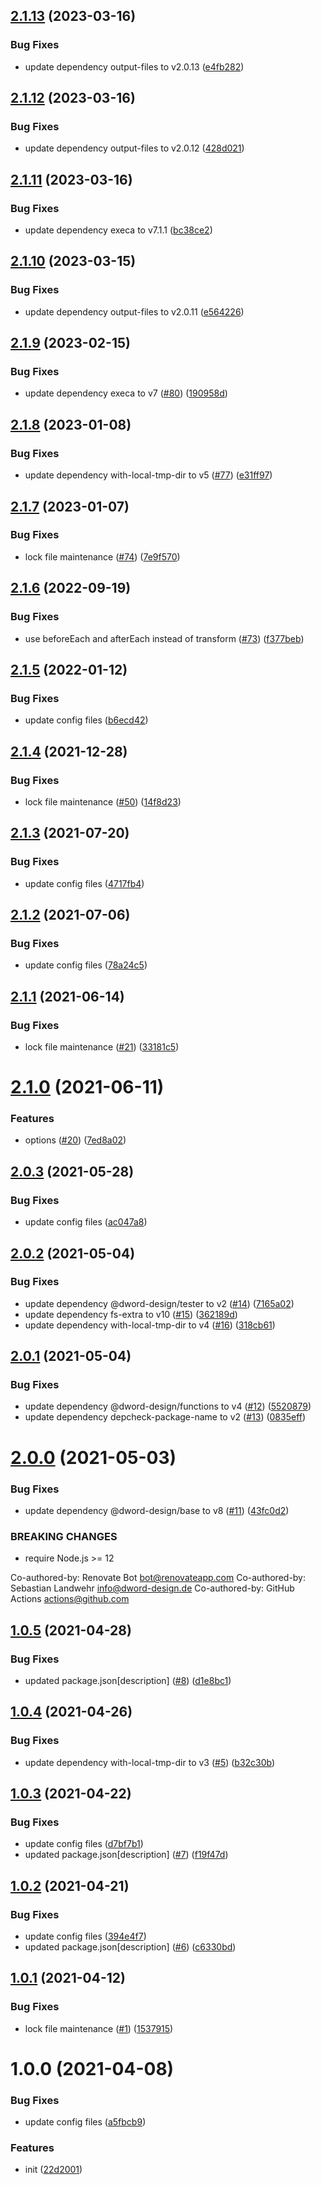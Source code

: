 ## [2.1.13](https://github.com/dword-design/tester-plugin-tmp-dir/compare/v2.1.12...v2.1.13) (2023-03-16)


### Bug Fixes

* update dependency output-files to v2.0.13 ([e4fb282](https://github.com/dword-design/tester-plugin-tmp-dir/commit/e4fb282e831fefbfa4024ed52103e491e2c53744))

## [2.1.12](https://github.com/dword-design/tester-plugin-tmp-dir/compare/v2.1.11...v2.1.12) (2023-03-16)


### Bug Fixes

* update dependency output-files to v2.0.12 ([428d021](https://github.com/dword-design/tester-plugin-tmp-dir/commit/428d0218bb23a981b4edce938ccb530009418beb))

## [2.1.11](https://github.com/dword-design/tester-plugin-tmp-dir/compare/v2.1.10...v2.1.11) (2023-03-16)


### Bug Fixes

* update dependency execa to v7.1.1 ([bc38ce2](https://github.com/dword-design/tester-plugin-tmp-dir/commit/bc38ce263cddf85a23e66274cc9f261b3f2941ee))

## [2.1.10](https://github.com/dword-design/tester-plugin-tmp-dir/compare/v2.1.9...v2.1.10) (2023-03-15)


### Bug Fixes

* update dependency output-files to v2.0.11 ([e564226](https://github.com/dword-design/tester-plugin-tmp-dir/commit/e5642267b4661a38fe1b80a556a2127cccbbb8d4))

## [2.1.9](https://github.com/dword-design/tester-plugin-tmp-dir/compare/v2.1.8...v2.1.9) (2023-02-15)


### Bug Fixes

* update dependency execa to v7 ([#80](https://github.com/dword-design/tester-plugin-tmp-dir/issues/80)) ([190958d](https://github.com/dword-design/tester-plugin-tmp-dir/commit/190958d4d7a427a1d70911ea46dc0f8f336d1be7))

## [2.1.8](https://github.com/dword-design/tester-plugin-tmp-dir/compare/v2.1.7...v2.1.8) (2023-01-08)


### Bug Fixes

* update dependency with-local-tmp-dir to v5 ([#77](https://github.com/dword-design/tester-plugin-tmp-dir/issues/77)) ([e31ff97](https://github.com/dword-design/tester-plugin-tmp-dir/commit/e31ff97bf6d691db805f6755eaa4bc2c3253bbd4))

## [2.1.7](https://github.com/dword-design/tester-plugin-tmp-dir/compare/v2.1.6...v2.1.7) (2023-01-07)


### Bug Fixes

* lock file maintenance ([#74](https://github.com/dword-design/tester-plugin-tmp-dir/issues/74)) ([7e9f570](https://github.com/dword-design/tester-plugin-tmp-dir/commit/7e9f570e758786cb17ab77c26c6a78250fe08375))

## [2.1.6](https://github.com/dword-design/tester-plugin-tmp-dir/compare/v2.1.5...v2.1.6) (2022-09-19)


### Bug Fixes

* use beforeEach and afterEach instead of transform ([#73](https://github.com/dword-design/tester-plugin-tmp-dir/issues/73)) ([f377beb](https://github.com/dword-design/tester-plugin-tmp-dir/commit/f377beb0d5dcfabc20b1926159a0e5af1c3c64bf))

## [2.1.5](https://github.com/dword-design/tester-plugin-tmp-dir/compare/v2.1.4...v2.1.5) (2022-01-12)


### Bug Fixes

* update config files ([b6ecd42](https://github.com/dword-design/tester-plugin-tmp-dir/commit/b6ecd4298fbce206bd8133f325796bd6cb800124))

## [2.1.4](https://github.com/dword-design/tester-plugin-tmp-dir/compare/v2.1.3...v2.1.4) (2021-12-28)


### Bug Fixes

* lock file maintenance ([#50](https://github.com/dword-design/tester-plugin-tmp-dir/issues/50)) ([14f8d23](https://github.com/dword-design/tester-plugin-tmp-dir/commit/14f8d237ee0a4e65de6bd13f805027ea415cf31d))

## [2.1.3](https://github.com/dword-design/tester-plugin-tmp-dir/compare/v2.1.2...v2.1.3) (2021-07-20)


### Bug Fixes

* update config files ([4717fb4](https://github.com/dword-design/tester-plugin-tmp-dir/commit/4717fb47ed517fa6c8d8e8f9183b477a48e3bc2b))

## [2.1.2](https://github.com/dword-design/tester-plugin-tmp-dir/compare/v2.1.1...v2.1.2) (2021-07-06)


### Bug Fixes

* update config files ([78a24c5](https://github.com/dword-design/tester-plugin-tmp-dir/commit/78a24c5eac27a8b19987ff52d644985caa88e8b1))

## [2.1.1](https://github.com/dword-design/tester-plugin-tmp-dir/compare/v2.1.0...v2.1.1) (2021-06-14)


### Bug Fixes

* lock file maintenance ([#21](https://github.com/dword-design/tester-plugin-tmp-dir/issues/21)) ([33181c5](https://github.com/dword-design/tester-plugin-tmp-dir/commit/33181c5e5eb2eeb0c21ccff12620116da37e2395))

# [2.1.0](https://github.com/dword-design/tester-plugin-tmp-dir/compare/v2.0.3...v2.1.0) (2021-06-11)


### Features

* options ([#20](https://github.com/dword-design/tester-plugin-tmp-dir/issues/20)) ([7ed8a02](https://github.com/dword-design/tester-plugin-tmp-dir/commit/7ed8a023d5c2566fafd0fba51453219101da547c))

## [2.0.3](https://github.com/dword-design/tester-plugin-tmp-dir/compare/v2.0.2...v2.0.3) (2021-05-28)


### Bug Fixes

* update config files ([ac047a8](https://github.com/dword-design/tester-plugin-tmp-dir/commit/ac047a89b1e2524f0fe0435c48fe375cd83b8616))

## [2.0.2](https://github.com/dword-design/tester-plugin-tmp-dir/compare/v2.0.1...v2.0.2) (2021-05-04)


### Bug Fixes

* update dependency @dword-design/tester to v2 ([#14](https://github.com/dword-design/tester-plugin-tmp-dir/issues/14)) ([7165a02](https://github.com/dword-design/tester-plugin-tmp-dir/commit/7165a02a1b35383f9a0ec66370936f47cb5ea3d6))
* update dependency fs-extra to v10 ([#15](https://github.com/dword-design/tester-plugin-tmp-dir/issues/15)) ([362189d](https://github.com/dword-design/tester-plugin-tmp-dir/commit/362189d1905aceb90cc7bb82932c74c7930ebc2f))
* update dependency with-local-tmp-dir to v4 ([#16](https://github.com/dword-design/tester-plugin-tmp-dir/issues/16)) ([318cb61](https://github.com/dword-design/tester-plugin-tmp-dir/commit/318cb61b475df4f723fcf08f2b06e1c2d56b0ce1))

## [2.0.1](https://github.com/dword-design/tester-plugin-tmp-dir/compare/v2.0.0...v2.0.1) (2021-05-04)


### Bug Fixes

* update dependency @dword-design/functions to v4 ([#12](https://github.com/dword-design/tester-plugin-tmp-dir/issues/12)) ([5520879](https://github.com/dword-design/tester-plugin-tmp-dir/commit/55208796ef59d5cf5a205065ea999e0ce0c4737a))
* update dependency depcheck-package-name to v2 ([#13](https://github.com/dword-design/tester-plugin-tmp-dir/issues/13)) ([0835eff](https://github.com/dword-design/tester-plugin-tmp-dir/commit/0835eff97ca30f0625d79580370e3a32ff178646))

# [2.0.0](https://github.com/dword-design/tester-plugin-tmp-dir/compare/v1.0.5...v2.0.0) (2021-05-03)


### Bug Fixes

* update dependency @dword-design/base to v8 ([#11](https://github.com/dword-design/tester-plugin-tmp-dir/issues/11)) ([43fc0d2](https://github.com/dword-design/tester-plugin-tmp-dir/commit/43fc0d2828f9296607748dd0b83b6c30e3d7804a))


### BREAKING CHANGES

* require Node.js >= 12

Co-authored-by: Renovate Bot <bot@renovateapp.com>
Co-authored-by: Sebastian Landwehr <info@dword-design.de>
Co-authored-by: GitHub Actions <actions@github.com>

## [1.0.5](https://github.com/dword-design/tester-plugin-tmp-dir/compare/v1.0.4...v1.0.5) (2021-04-28)


### Bug Fixes

* updated package.json[description] ([#8](https://github.com/dword-design/tester-plugin-tmp-dir/issues/8)) ([d1e8bc1](https://github.com/dword-design/tester-plugin-tmp-dir/commit/d1e8bc1b4f21985dfcb752c6df9b6561131f1428))

## [1.0.4](https://github.com/dword-design/tester-plugin-tmp-dir/compare/v1.0.3...v1.0.4) (2021-04-26)


### Bug Fixes

* update dependency with-local-tmp-dir to v3 ([#5](https://github.com/dword-design/tester-plugin-tmp-dir/issues/5)) ([b32c30b](https://github.com/dword-design/tester-plugin-tmp-dir/commit/b32c30b00e4b3e9e068aa60fca377c8564ec22bb))

## [1.0.3](https://github.com/dword-design/tester-plugin-tmp-dir/compare/v1.0.2...v1.0.3) (2021-04-22)


### Bug Fixes

* update config files ([d7bf7b1](https://github.com/dword-design/tester-plugin-tmp-dir/commit/d7bf7b16999c74d41fd0bfac59cb80647e6c0245))
* updated package.json[description] ([#7](https://github.com/dword-design/tester-plugin-tmp-dir/issues/7)) ([f19f47d](https://github.com/dword-design/tester-plugin-tmp-dir/commit/f19f47dca2944bc70d46255e28760f9869794960))

## [1.0.2](https://github.com/dword-design/tester-plugin-tmp-dir/compare/v1.0.1...v1.0.2) (2021-04-21)


### Bug Fixes

* update config files ([394e4f7](https://github.com/dword-design/tester-plugin-tmp-dir/commit/394e4f71f75dfce1517b83d1931ac39f52bad05c))
* updated package.json[description] ([#6](https://github.com/dword-design/tester-plugin-tmp-dir/issues/6)) ([c6330bd](https://github.com/dword-design/tester-plugin-tmp-dir/commit/c6330bdbfe5616fea428ac43d9fad688080947fc))

## [1.0.1](https://github.com/dword-design/tester-plugin-tmp-dir/compare/v1.0.0...v1.0.1) (2021-04-12)


### Bug Fixes

* lock file maintenance ([#1](https://github.com/dword-design/tester-plugin-tmp-dir/issues/1)) ([1537915](https://github.com/dword-design/tester-plugin-tmp-dir/commit/1537915066de61df7422881283f664e6a922afc5))

# 1.0.0 (2021-04-08)


### Bug Fixes

* update config files ([a5fbcb9](https://github.com/dword-design/tester-plugin-tmp-dir/commit/a5fbcb9ed7b40b3c411255465b80f7eaf14311bb))


### Features

* init ([22d2001](https://github.com/dword-design/tester-plugin-tmp-dir/commit/22d2001bc8bd5d1941855d30151f5698e8e8c857))
